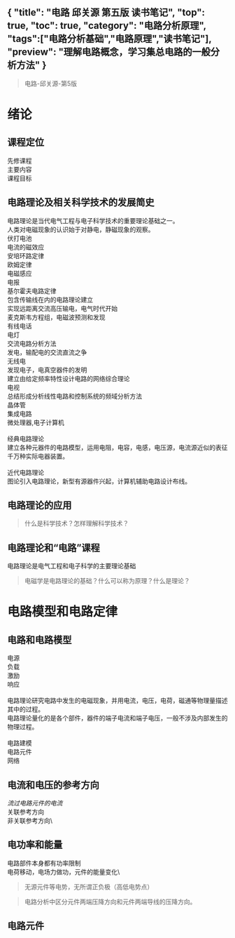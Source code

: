 {
"title": "电路 邱关源 第五版 读书笔记",
"top": true,
"toc": true,
"category": "电路分析原理",
"tags":["电路分析基础","电路原理","读书笔记"],
"preview": "理解电路概念，学习集总电路的一般分析方法"
}
---

> 电路-邱关源-第5版

# 绪论
## 课程定位
先修课程\
主要内容\
课程目标
## 电路理论及相关科学技术的发展简史
电路理论是当代电气工程与电子科学技术的重要理论基础之一。\
人类对电磁现象的认识始于对静电，静磁现象的观察。\
伏打电池\
电流的磁效应\
安培环路定律\
欧姆定律\
电磁感应\
电报\
基尔霍夫电路定律\
包含传输线在内的电路理论建立\
实现远距离交流高压输电，电气时代开始\
麦克斯韦方程组，电磁波预测和发现\
有线电话\
电灯\
交流电路分析方法\
发电，输配电的交流直流之争\
无线电\
发现电子，电真空器件的发明\
建立由给定频率特性设计电路的网络综合理论\
电视\
总结形成分析线性电路和控制系统的频域分析方法\
晶体管\
集成电路\
微处理器,电子计算机\
\
经典电路理论\
建立各种元器件的电路模型，运用电阻，电容，电感，电压源，电流源近似的表征千万种实际电器装置。\
\
近代电路理论\
图论引入电路理论，新型有源器件兴起，计算机辅助电路设计布线。
## 电路理论的应用
> 什么是科学技术？怎样理解科学技术？

## 电路理论和“电路”课程
电路理论是电气工程和电子科学的主要理论基础
> 电磁学是电路理论的基础？什么可以称为原理？什么是理论？

# 电路模型和电路定律
## 电路和电路模型
电源\
负载\
激励\
响应\
\
 电路理论研究电路中发生的电磁现象，并用电流，电压，电荷，磁通等物理量描述其中的过程。\
 电路理论量化的是各个部件，器件的端子电流和端子电压，一般不涉及内部发生的物理过程。\
\
电路建模\
电路元件\
网络
## 电流和电压的参考方向
*流过电路元件的电流*\
关联参考方向\
非关联参考方向\
## 电功率和能量
电路部件本身都有功率限制\
电荷移动，电场力做功，元件的能量变化\
> 无源元件等电势，无所谓正负极（高低电势点）

> 电路分析中区分元件两端压降方向和元件两端导线的压降方向。

## 电路元件